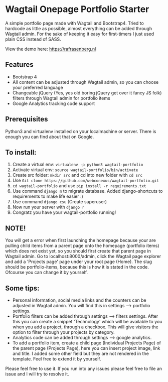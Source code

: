 # Wagtail Onepage Portfolio Starter

A simple portfolio page made with Wagtail and Bootstrap4. Tried to hardcode as little as possible, almost everything can be added through Wagtail admin. For the sake of keeping it easy for first-timers I just used plain CSS instead of SASS. 

View the demo here: https://rafrasenberg.nl

## Features
- Bootstrap 4
- All content can be adjusted through Wagtail admin, so you can choose your preferred language
- Changeable jQuery (Yes, yes old boring jQuery get over it fancy JS folk) filters through Wagtail admin for portfolio items
- Google Analytics tracking code support


## Prerequisites
Python3 and virtualenv installed on your localmachine or server. There is enough you can find about that on Google.

## To install:

1. Create a virtual env: ```virtualenv -p python3 wagtail-portfolio```
2. Activate virtual env: ```source wagtail-portfolio/bin/activate```
3. Create src folder: ```mkdir src``` and cd into new folder with ```cd src```
4. Use ``` Git clone https://github.com/webconexus/wagtail-portfolio.git ```
5. ```cd wagtail-portfolio``` and use ``` pip install -r requirements.txt ```
6. Use command ``` django m ``` to migrate database. Added django-shortcuts to requirements to make life easier :)
7. Use command ```django csu``` (Create superuser)
8. Now run your server with ```django r```
9. Congratz you have your wagtail-portfolio running!


## NOTE! 
You will get a error when first launching the homepage because your are pulling child items from a parent page onto the homepage (portfolio items) which does not exist yet, so you should first create that parent page in Wagtail admin. Go to localhost:8000/admin, click the Wagtail page explorer and add a 'Projects page' page under your root page (Home). The slug should be portfolio-items, because this is how it is stated in the code. Ofcourse you can change it by yourself. 


## Some tips:
- Personal information, social media links and the counters can be adjusted in Wagtail admin. You will find this in settings --> portfolio settings.
- Portfolio filters can be added through settings --> filters settings. After this you can create a snippet 'Technology' which will be available to you when you add a project, through a checkbox. This will give visitors the option to filter through your projects by category.
- Analytics code can be added through settings --> google analytics.
- To add a portfolio item, create a child page (Individual Projects Page) of the parent page (Projects Page), here you can insert project image, link and title. I added some other field but they are not rendered in the template. Feel free to extend it by yourself.

Please feel free to use it. If you run into any issues please feel free to file an issue and I will try to resolve it.
